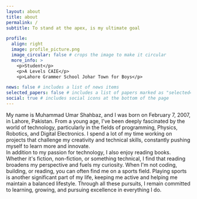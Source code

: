 ```yaml
---
layout: about
title: about
permalink: /
subtitle: To stand at the apex, is my ultimate goal

profile:
  align: right
  image: profile_picture.png
  image_circular: false # crops the image to make it circular
  more_info: >
    <p>Student</p>
    <p>A Levels CAIE</p>
    <p>Lahore Grammer School Johar Town for Boys</p>

news: false # includes a list of news items
selected_papers: false # includes a list of papers marked as "selected={true}"
social: true # includes social icons at the bottom of the page
---
```


My name is Muhammad Umar Shahbaz, and I was born on February 7, 2007, in Lahore, Pakistan. From a young age, I've been deeply fascinated by the world of technology, particularly in the fields of programming, Physics, Robotics, and Digital Electronics. I spend a lot of my time working on projects that challenge my creativity and technical skills, constantly pushing myself to learn more and innovate.
<br>
In addition to my passion for technology, I also enjoy reading books. Whether it's fiction, non-fiction, or something technical, I find that reading broadens my perspective and fuels my curiosity. When I'm not coding, building, or reading, you can often find me on a sports field. Playing sports is another significant part of my life, keeping me active and helping me maintain a balanced lifestyle. Through all these pursuits, I remain committed to learning, growing, and pursuing excellence in everything I do.

